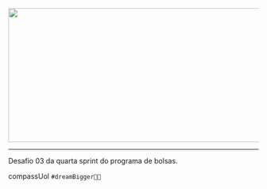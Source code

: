 <img height="270" width="1700" src="https://user-images.githubusercontent.com/82064724/150544106-f3320ad6-be9f-4c22-b768-963bf30c38dd.png">

---

Desafio 03 da quarta sprint do programa de bolsas.

compassUol `#dreamBigger🚀🧡`
